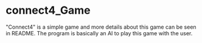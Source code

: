 # connect4_Game
"Connect4" is a simple game and more details about this game can be seen in README. The program is basically an AI to play this game with the user. 
